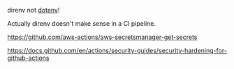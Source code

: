 direnv not [dotenv](https://twitter.com/kaihendry/status/1721931150313087058)!

Actually direnv doesn't make sense in a CI pipeline.

https://github.com/aws-actions/aws-secretsmanager-get-secrets


https://docs.github.com/en/actions/security-guides/security-hardening-for-github-actions
